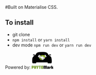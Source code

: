 #Built on Materialise CSS.


## To install
- git clone
- `npm install` or `yarn install`
- dev mode `npm run dev` or `yarn run dev`

Powered by:
[![phytomark](phytomark.png)](https://github.com/PhytoMark)
